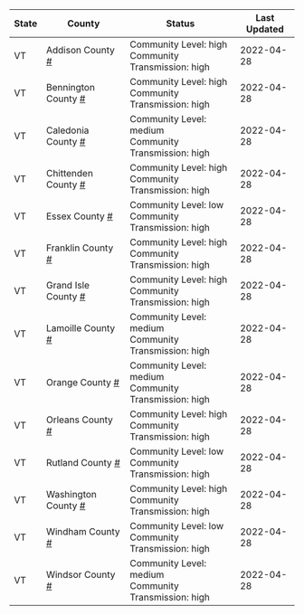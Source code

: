 State | County | Status | Last Updated
--- | --- | --- | --- 
VT | Addison County <a href="#addison_county">#</a> | <a name="addison_county"></a>Community Level: high<br/>Community Transmission: high | 2022-04-28
VT | Bennington County <a href="#bennington_county">#</a> | <a name="bennington_county"></a>Community Level: high<br/>Community Transmission: high | 2022-04-28
VT | Caledonia County <a href="#caledonia_county">#</a> | <a name="caledonia_county"></a>Community Level: medium<br/>Community Transmission: high | 2022-04-28
VT | Chittenden County <a href="#chittenden_county">#</a> | <a name="chittenden_county"></a>Community Level: high<br/>Community Transmission: high | 2022-04-28
VT | Essex County <a href="#essex_county">#</a> | <a name="essex_county"></a>Community Level: low<br/>Community Transmission: high | 2022-04-28
VT | Franklin County <a href="#franklin_county">#</a> | <a name="franklin_county"></a>Community Level: high<br/>Community Transmission: high | 2022-04-28
VT | Grand Isle County <a href="#grand_isle_county">#</a> | <a name="grand_isle_county"></a>Community Level: high<br/>Community Transmission: high | 2022-04-28
VT | Lamoille County <a href="#lamoille_county">#</a> | <a name="lamoille_county"></a>Community Level: medium<br/>Community Transmission: high | 2022-04-28
VT | Orange County <a href="#orange_county">#</a> | <a name="orange_county"></a>Community Level: medium<br/>Community Transmission: high | 2022-04-28
VT | Orleans County <a href="#orleans_county">#</a> | <a name="orleans_county"></a>Community Level: high<br/>Community Transmission: high | 2022-04-28
VT | Rutland County <a href="#rutland_county">#</a> | <a name="rutland_county"></a>Community Level: low<br/>Community Transmission: high | 2022-04-28
VT | Washington County <a href="#washington_county">#</a> | <a name="washington_county"></a>Community Level: high<br/>Community Transmission: high | 2022-04-28
VT | Windham County <a href="#windham_county">#</a> | <a name="windham_county"></a>Community Level: low<br/>Community Transmission: high | 2022-04-28
VT | Windsor County <a href="#windsor_county">#</a> | <a name="windsor_county"></a>Community Level: medium<br/>Community Transmission: high | 2022-04-28
